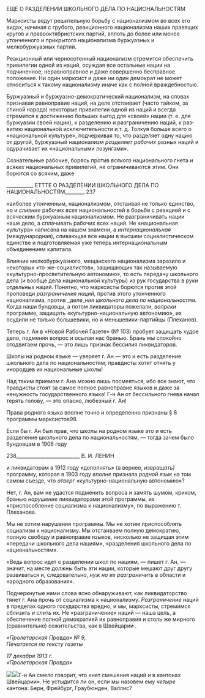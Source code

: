 ЕЩЕ О РАЗДЕЛЕНИИ ШКОЛЬНОГО ДЕЛА ПО НАЦИОНАЛЬНОСТЯМ

Марксисты ведут решительную борьбу с национализмом во всех его видах, начиная с грубого, реакционного национализма наших правящих кругов и правооктябристских партий, вплоть до более или менее утонченного и прикрытого национализма буржуаз­ных и мелкобуржуазных партий.

Реакционный или черносотенный национализм стремится обеспечить привилегии одной из наций, осуждая все остальные нации на подчиненное, неравноправное и даже совершенно бесправное положение. Ни один марксист и даже ни один демократ не мо­жет относиться к такому национализму иначе как с полной враждебностью.

Буржуазный и буржуазно-демократический национализм, на словах признавая рав­ноправие наций, на деле отстаивает (часто тайком, за спиной народа) некоторые приви­легии одной из наций и всегда стремится к достижению больших выгод для «своей» нации (т. е. для буржуазии своей нации), к разделению и разграничению наций, к раз­витию национальной исключительности и т. д. Толкуя больше всего о «национальной культуре», подчеркивая то, что разделяет одну нацию от другой, буржуазный национа­лизм _разделяет рабочих_ разных наций и одурачивает их «национальными лозунгами».

Сознательные рабочие, борясь против _всякого_ национального гнета и _всяких_ нацио­нальных привилегий, не ограничиваются этим. Они борются со всяким, даже

  

___________ ЕТТТЕ О РАЗДЕЛЕНИИ ШКОЛЬНОГО ДЕЛА ПО НАЦИОНАЛЬНОСТЯМ________ 237

наиболее утонченным, национализмом, отстаивая не только единство, но и _слияние_ ра­бочих _всех_ национальностей в борьбе с реакцией и с всяческим буржуазным национа­лизмом. Не разграничивать нации наше дело, а сплачивать рабочих всех наций. Не «на­циональная культура» написана на нашем знамени, а _интернациональная_ (междуна­родная), сливающая все нации в высшем социалистическом единстве и подготовляемая уже теперь интернациональным объединением капитала.

Влияние мелкобуржуазного, мещанского национализма заразило и некоторых «то-же-социалистов», защищающих так называемую «культурно-просветительную автоно­мию», то есть передачу школьного дела (и вообще дела национальной культуры) из рук государства в руки отдельных наций. Понятно, что марксисты борются против этой проповеди _разграничения наций,_ против этого утонченного национализма, против _деле­__ния школьного дела по национальностям._ Когда наши бундовцы, а потом ликвидаторы пожелали, _вопреки_ программе, защищать «культурно-национальную автономию», их осудили не только большевики, но и меньшевики-партийцы (Плеханов).

Теперь г. Ан в «Новой Рабочей Газете» (№ 103) пробует защищать худое дело, под­меняя вопрос и осыпая нас бранью. Брань мы спокойно отодвигаем прочь, — это лишь признак бессилия ликвидаторов.

Школы на родном языке — уверяет г. Ан — это и есть разделение школьного дела по национальностям; правдисты хотят отнять у инородцев их национальные школы!

Над таким приемом г. Ана можно лишь посмеяться, ибо все знают, что правдисты стоят за самое полное равноправие языков и даже за ненужность государственного языка! Г-н Ан от бессильного гнева начал терять голову, — это опасно, любезный г. Ан!

Права родного языка вполне точно и определенно признаны § 8 программы марксис­тов98.

Если бы г. Ан был прав, что школы на родном языке это и есть разделение школьно­го дела по национальностям, — тогда зачем было бундовцам в 1906 году

  

238__________________________ В. И. ЛЕНИН

и ликвидаторам в 1912 году «дополнять» (а вернее, _извращать)_ программу, которая в 1903 году _вполне_ признала _родной язык_ на том самом съезде, что _отверг_ «культурно-национальную автономию»?

Нет, г. Ан, вам не удастся подменить вопроса и замять шумом, криком, бранью _на­рушение_ ликвидаторами этой программы, их «приспособление социализма к национа­лизму», по выражению т. Плеханова.

Мы не хотим нарушения программы. Мы не хотим приспособлять социализм к на­ционализму. Мы отстаиваем полную демократию, полную свободу и равноправие язы­ков, нисколько не защищая этим «передачи школьного дела нациям», «разделения школьного дела по национальностям».

«Ведь вопрос идет о разделении школ по нациям, — пишет г. Ан, — значит, на месте должны быть эти нации, которые мешают друг другу развиваться и, следовательно, _нуж но их разграничить_ в области и народного образования».

Подчеркнутые нами слова ясно обнаруживают, как ликвидаторство тянет г. Ана прочь от социализма к национализму. _Разграничение_ наций в пределах одного государ­ства вредно, и мы, марксисты, стремимся _сблизить и слить_ их. Не «разграничение» на­ций — наша цель, а обеспечение полной демократией их равноправия и столь же мир­ного (сравнительно) сожительства, как в Швейцарии .

_«Пролетарская Правда» № 9,                                                        Печатается по тексту газеты_

_17 декабря 1913 г.                                                                        «Пролетарская Правда»_

![](file:///C:/Users/bot32/AppData/Local/Temp/msohtmlclip1/01/clip_image001.png)![](file:///C:/Users/bot32/AppData/Local/Temp/msohtmlclip1/01/clip_image002.png)Г-н Ан смело говорит, что «нет смешения наций и в кантонах Швейцарии». Не устыдится ли он, ес­ли мы назовем ему _четыре_ кантона: Берн, Фрейбург, Граубюнден, Валлис?